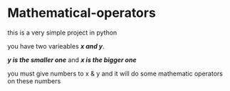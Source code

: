 # Mathematical-operators

this is a very simple project in python

you have two varieables ***x and y***.

***y is the smaller one*** and ***x is the bigger one***

you must give numbers to x & y and it will do some mathematic operators on these numbers
